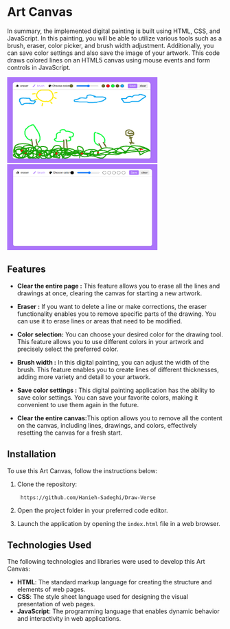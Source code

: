 <h1>Art Canvas </h1>
<p>
    In summary, the implemented digital painting is built using 
    HTML, CSS, and JavaScript. In this painting, you will be able to utilize 
    various tools such as a brush, eraser, color picker, and brush width adjustment.
    Additionally, you can save color settings and also save the image of your artwork.
    This code draws colored lines on an HTML5 canvas using mouse events and form controls in JavaScript.
</p>
<p>
 <img src="./img/img1.png" width="350" height="200" />
 <img src="./img/img2.png" width="350" height="200" />
</p>
  
<h2>Features</h2>
<ul>
    <li>
        <p>
            <strong>Clear the entire page :</strong> This feature allows you to erase all the lines and drawings at once, clearing the canvas for starting a new artwork.
        </p>
    </li>
    <li>
        <p>
            <strong>Eraser :</strong>  If you want to delete a line or make corrections, the eraser functionality enables you to remove specific parts of the drawing. You can use it to erase lines or areas that need to be modified.
        </p>
    </li>
    <li>
        <p>
            <strong>Color selection:</strong> You can choose your desired color for the drawing tool. This feature allows you to use different colors in your artwork and precisely select the preferred color.
        </p>
    </li>
    <li>
        <p>
            <strong>Brush width :</strong>  In this digital painting, you can adjust the width of the brush. This feature enables you to create lines of different thicknesses, adding more variety and detail to your artwork.
        </p>
    </li>
    <li>
        <p>
            <strong>Save color settings :</strong> This digital painting application has the ability to save color settings. You can save your favorite colors, making it convenient to use them again in the future.
        </p>
    </li>
    <li>
        <p>
            <strong>Clear the entire canvas:</strong>This option allows you to remove all the content on the canvas, including lines, drawings, and colors, effectively resetting the canvas for a fresh start.
        </p>
    </li>
</ul>
<h2>Installation</h2>
<p>To use this Art Canvas, follow the instructions below:</p>
<ol>
    <li>
        <p>Clone the repository:</p>
        <pre><code> https://github.com/Hanieh-Sadeghi/Draw-Verse
</code></pre>
    </li>
    <li><p>Open the project folder in your preferred code editor.</p></li>
    <li>
        <p>
            Launch the application by opening the
            <code>index.html</code> file in a web browser.
        </p>
    </li>
</ol>
<h2>Technologies Used</h2>
<p>
    The following technologies and libraries were used to develop this Art Canvas:
</p>
<ul>
    <li>
        <strong>HTML</strong>: The standard markup language for creating the
        structure and elements of web pages.
    </li>
    <li>
        <strong>CSS</strong>: The style sheet language used for designing the
        visual presentation of web pages.
    </li>
    <li>
        <strong>JavaScript</strong>: The programming language that enables
        dynamic behavior and interactivity in web applications.
    </li>
    
</ul>

